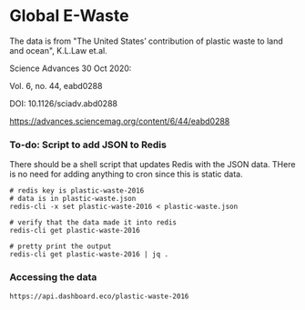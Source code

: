 # Global E-Waste

The data is from "The United States’ contribution of plastic waste to land and ocean", K.L.Law et.al.

Science Advances  30 Oct 2020:

Vol. 6, no. 44, eabd0288

DOI: 10.1126/sciadv.abd0288

https://advances.sciencemag.org/content/6/44/eabd0288

### To-do: Script to add JSON to Redis
There should be a shell script that updates Redis with the JSON data. THere is no need for adding anything to cron since this is static data.

````
# redis key is plastic-waste-2016
# data is in plastic-waste.json
redis-cli -x set plastic-waste-2016 < plastic-waste.json 

# verify that the data made it into redis
redis-cli get plastic-waste-2016

# pretty print the output
redis-cli get plastic-waste-2016 | jq .
````
### Accessing the data
````
https://api.dashboard.eco/plastic-waste-2016
````
